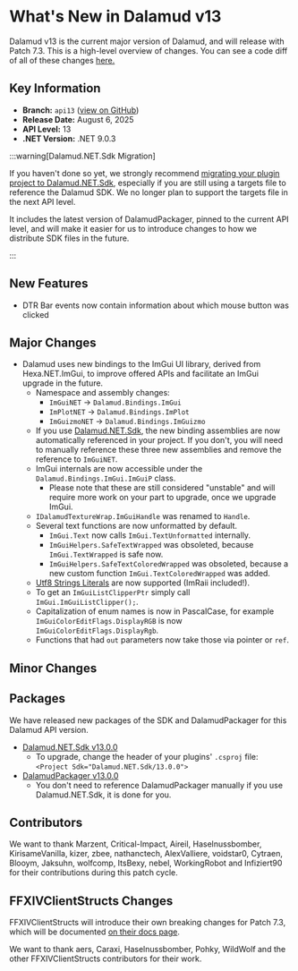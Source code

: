 # What's New in Dalamud v13

Dalamud v13 is the current major version of Dalamud, and will release with Patch
7.3. This is a high-level overview of changes. You can see a code diff of all of
these changes [here.](https://github.com/goatcorp/dalamud/compare/master...api13)

## Key Information

- **Branch:** `api13`
  ([view on GitHub](https://github.com/goatcorp/Dalamud/tree/net3))
- **Release Date:** August 6, 2025
- **API Level:** 13
- **.NET Version:** .NET 9.0.3

:::warning\[Dalamud.NET.Sdk Migration]

If you haven't done so yet, we strongly recommend
[migrating your plugin project to Dalamud.NET.Sdk](/plugin-development/how-tos/v12-sdk-migration),
especially if you are still using a targets file to reference the Dalamud SDK.
We no longer plan to support the targets file in the next API level.

It includes the latest version of DalamudPackager, pinned to the current API
level, and will make it easier for us to introduce changes to how we distribute
SDK files in the future.

:::

## New Features
- DTR Bar events now contain information about which mouse button was clicked

## Major Changes
- Dalamud uses new bindings to the ImGui UI library, derived from Hexa.NET.ImGui, to improve offered APIs and facilitate an ImGui upgrade in the future.
  - Namespace and assembly changes:
    - `ImGuiNET` → `Dalamud.Bindings.ImGui`
    - `ImPlotNET` → `Dalamud.Bindings.ImPlot`
    - `ImGuizmoNET` → `Dalamud.Bindings.ImGuizmo`
  - If you use [Dalamud.NET.Sdk](/plugin-development/how-tos/v12-sdk-migration), the new binding assemblies are now automatically referenced in your project. If you don't, you will need to manually reference these three new assemblies and remove the reference to `ImGuiNET`.
  - ImGui internals are now accessible under the `Dalamud.Bindings.ImGui.ImGuiP` class.
    - Please note that these are still considered "unstable" and will require more work on your part to upgrade, once we upgrade ImGui.
  - `IDalamudTextureWrap.ImGuiHandle` was renamed to `Handle`.
  - Several text functions are now unformatted by default.
    - `ImGui.Text` now calls `ImGui.TextUnformatted` internally.
    - `ImGuiHelpers.SafeTextWrapped` was obsoleted, because `ImGui.TextWrapped` is safe now.
    - `ImGuiHelpers.SafeTextColoredWrapped` was obsoleted, because a new custom function `ImGui.TextColoredWrapped` was added.
  - [Utf8 Strings Literals](https://learn.microsoft.com/en-us/dotnet/csharp/language-reference/proposals/csharp-11.0/utf8-string-literals) are now supported (ImRaii included!). 
  - To get an `ImGuiListClipperPtr` simply call `ImGui.ImGuiListClipper();`.
  - Capitalization of enum names is now in PascalCase, for example `ImGuiColorEditFlags.DisplayRGB` is now `ImGuiColorEditFlags.DisplayRgb`.
  - Functions that had `out` parameters now take those via pointer or `ref`.

## Minor Changes


## Packages

We have released new packages of the SDK and DalamudPackager for this Dalamud
API version.

- [Dalamud.NET.Sdk v13.0.0](https://www.nuget.org/packages/Dalamud.NET.Sdk/13.0.0)
  - To upgrade, change the header of your plugins' `.csproj` file:
    `<Project Sdk="Dalamud.NET.Sdk/13.0.0">`
- [DalamudPackager v13.0.0](https://www.nuget.org/packages/DalamudPackager/13.0.0)
  - You don't need to reference DalamudPackager manually if you use Dalamud.NET.Sdk, it is done for you.

## Contributors

We want to thank Marzent, Critical-Impact, Aireil, Haselnussbomber,
KirisameVanilla, kizer, zbee, nathanctech, AlexValliere, voidstar0, Cytraen,
Blooym, Jaksuhn, wolfcomp, ItsBexy, nebel, WorkingRobot and Infiziert90 for
their contributions during this patch cycle.

## FFXIVClientStructs Changes

FFXIVClientStructs will introduce their own breaking changes for Patch 7.3,
which will be documented
[on their docs page](https://ffxiv.wildwolf.dev/docs/breaking/7.3.html).

We want to thank aers, Caraxi, Haselnussbomber, Pohky, WildWolf and the other
FFXIVClientStructs contributors for their work.

